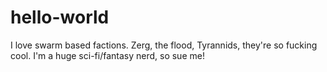# hello-world
I love swarm based factions. Zerg, the flood, Tyrannids, they're so fucking cool. I'm a huge sci-fi/fantasy nerd, so sue me!
